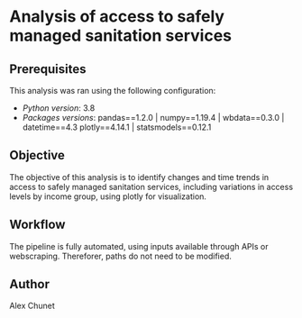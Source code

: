 # Analysis of access to safely managed sanitation services

## Prerequisites
This analysis was ran using the following configuration:
- _Python version_: 3.8
- _Packages versions_: pandas==1.2.0 | numpy==1.19.4 | wbdata==0.3.0 | datetime==4.3
plotly==4.14.1 | statsmodels==0.12.1

## Objective
The objective of this analysis is to identify changes and time trends in access to safely managed sanitation services, including variations in access levels by income group, using plotly for visualization.

## Workflow
The pipeline is fully automated, using inputs available through APIs or webscraping. Thereforer, paths do not need to be modified.

## Author
Alex Chunet
